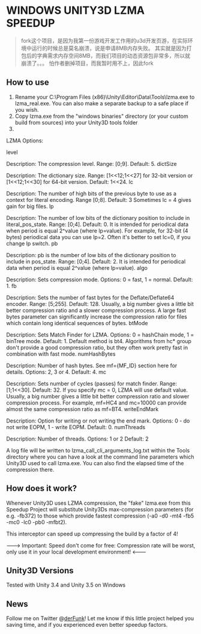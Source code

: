 WINDOWS UNITY3D LZMA SPEEDUP
=============================
>   fork这个项目，是因为我第一份游戏开发工作用的u3d开发页游，在实际环境中运行的时候总是莫名崩溃，说是申请8MB内存失败。
    其实就是因为打包后的字典需求内存空间8MB，而我们项目的动态资源包非常多，所以就崩溃了。。。
    怕作者删掉项目，而我暂时用不上，因此fork

How to use
----------
1. Rename your C:\Program Files (x86)\Unity\Editor\Data\Tools\lzma.exe to lzma_real.exe. You can also make a separate backup to a safe place if you wish.
2. Copy lzma.exe from the "windows binaries" directory (or your custom build from sources) into your Unity3D tools folder
3. 
LZMA Options:

level

Description: The compression level.
Range: [0;9].
Default: 5.
dictSize

Description: The dictionary size.
Range: [1<<12;1<<27] for 32-bit version or [1<<12;1<<30] for 64-bit version.
Default: 1<<24.
lc

Description: The number of high bits of the previous byte to use as a context for literal encoding.
Range [0;8].
Default: 3
Sometimes lc = 4 gives gain for big files.
lp

Description: The number of low bits of the dictionary position to include in literal_pos_state.
Range: [0;4].
Default: 0.
It is intended for periodical data when period is equal 2^value (where lp=value). For example, for 32-bit (4 bytes) periodical data you can use lp=2. Often it's better to set lc=0, if you change lp switch.
pb

Description: pb is the number of low bits of the dictionary position to include in pos_state.
Range: [0;4].
Default: 2.
It is intended for periodical data when period is equal 2^value (where lp=value).
algo

Description: Sets compression mode.
Options: 0 = fast, 1 = normal.
Default: 1.
fb

Description: Sets the number of fast bytes for the Deflate/Deflate64 encoder.
Range: [5;255].
Default: 128.
Usually, a big number gives a little bit better compression ratio and a slower compression process. A large fast bytes parameter can significantly increase the compression ratio for files which contain long identical sequences of bytes.
btMode

Description: Sets Match Finder for LZMA.
Options: 0 = hashChain mode, 1 = binTree mode.
Default: 1.
Default method is bt4. Algorithms from hc* group don't provide a good compression ratio, but they often work pretty fast in combination with fast mode.
numHashBytes

Description: Number of hash bytes. See mf={MF_ID} section here for details.
Options: 2, 3 or 4.
Default: 4.
mc

Description: Sets number of cycles (passes) for match finder.
Range: [1;1<<30].
Default: 32.
If you specify mc = 0, LZMA will use default value. Usually, a big number gives a little bit better compression ratio and slower compression process. For example, mf=HC4 and mc=10000 can provide almost the same compression ratio as mf=BT4.
writeEndMark

Description: Option for writing or not writing the end mark.
Options: 0 - do not write EOPM, 1 - write EOPM.
Default: 0.
numThreads

Description: Number of threads.
Options: 1 or 2
Default: 2

A log file will be written to lzma_call_cli_arguments_log.txt within the Tools directory where you can have a look at the command line parameters which Unity3D used to call lzma.exe. You can also find the elapsed time of the compression there.

How does it work?
-----------------
Whenever Unity3D uses LZMA compression, the "fake" lzma.exe from this Speedup Project will substitute Unity3Ds max-compression parameters (for e.g. -fb372) to those which provide fastest compression (-a0 -d0 -mt4 -fb5 -mc0 -lc0 -pb0 -mfbt2).

This interceptor can speed up compressing the build by a factor of 4!

---> Important: Speed don't come for free: Compression rate will be worst, only use it in your local development environment! <---

Unity3D Versions
----------------------------
Tested with Unity 3.4 and Unity 3.5 on Windows

News
----
Follow me on Twitter @[derFunk]! Let me know if this little project helped you saving time, and if you experienced even better speedup factors.

[derFunk]: http://twitter.com/derFunk
